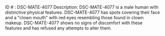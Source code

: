 ID # : DSC-MATE-4077
Description: DSC-MATE-4077 is a male human with distinctive physical features. DSC-MATE-4077 has spots covering their face and a "clown mouth" with red eyes resembling those found in clown makeup. DSC-MATE-4077 shows no signs of discomfort with these features and has refused any attempts to alter them.
